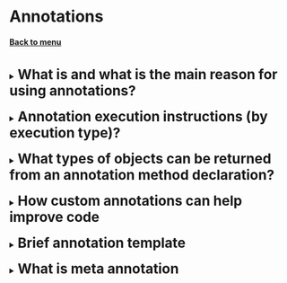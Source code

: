 <h1>Annotations</h1> 
<h4> 

[Back to menu](..%2FMenu.md)

</h4>


[//]: # (What is and what is the main reason for using annotations?)

<br>
<details>
    <summary>
        <b><big><big><big>
            What is and what is the main reason for using annotations?
         </big></big></big></b>
     </summary>

Annotations are descriptors included in the text of the program,
and are used to store program code metadata,
required at different stages of the program life cycle.

The information stored in annotations can be used by appropriate
handlers to create the necessary auxiliary files
or for marking classes, fields, etc.

</details>
<br>

[//]: # (Instructions to execute annotations by execution type?)

<details>
     <summary>
         <b><big><big><big>
             Annotation execution instructions (by execution type)?
          </big></big></big></b>
      </summary>

Instructions for the compiler (Compiler)
@Override
@SuppressWarnings
Build-time instruction
Instruction at Runtime
@Deprecated

</details>
<br>

[//]: # (What types of objects can be returned from an annotation method declaration?)

<details>
     <summary>
         <b><big><big><big>
             What types of objects can be returned from an annotation method declaration?
          </big></big></big></b>
      </summary>

The return type must be
- primitive,
- String ,
- class,
- Enum
- an array of one of the previous types.

</details>
<br>

[//]: # (How custom annotations can help improve code)

<details>
     <summary>
         <b><big><big><big>
             How custom annotations can help improve code
          </big></big></big></b>
      </summary>

* Reduce coding effort by adding default behavior to methods.
* Adding custom behavior to classes and interfaces
* Save the effort of writing XML descriptors and marker interfaces.

</details>
<br>

[//]: # (Short annotation template)

<details>
     <summary>
         <b><big><big><big>
          Brief annotation template
          </big></big></big></b>
      </summary>

@Target (specify type)
@Retention(specify how it works) //SOURCE, CLASS and RUNTIME
</details>
<br>

[//]: # (What is meta annotation)

<details>
     <summary>
         <b><big><big><big>
          What is meta annotation
          </big></big></big></b>
      </summary>

Meta annotations are annotations that extend the behavior of already
created annotations.
added via @inherit annotation
</details>
<br>
